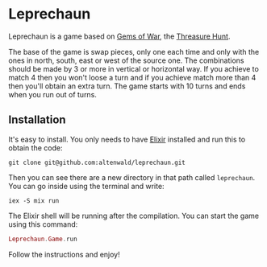 # Leprechaun

Leprechaun is a game based on [Gems of War](https://gemsofwar.com/), the [Threasure Hunt](https://gemsofwar.zendesk.com/hc/en-us/articles/205368765-Treasure-Hunt-and-Treasure-Maps).

The base of the game is swap pieces, only one each time and only with the ones in north, south, east or west of the source one. The combinations should be made by 3 or more in vertical or horizontal way. If you achieve to match 4 then you won't loose a turn and if you achieve match more than 4 then you'll obtain an extra turn. The game starts with 10 turns and ends when you run out of turns.

## Installation

It's easy to install. You only needs to have [Elixir](https://elixir-lang.org/install.html) installed and run this to obtain the code:

```
git clone git@github.com:altenwald/leprechaun.git
```

Then you can see there are a new directory in that path called `leprechaun`. You can go inside using the terminal and write:

```
iex -S mix run
```

The Elixir shell will be running after the compilation. You can start the game using this command:

```elixir
Leprechaun.Game.run
```

Follow the instructions and enjoy!

